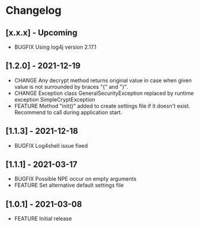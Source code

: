 # Changelog

## [x.x.x] - Upcoming

* BUGFIX Using log4j version 2.17.1

## [1.2.0] - 2021-12-19

* CHANGE Any decrypt method returns original value in case when given value is not surrounded by braces "{" and "}".
* CHANGE Exception class GeneralSecurityException replaced by runtime exception SimpleCryptException
* FEATURE Method "init()" added to create settings file if it doesn't exist. Recommend to call during application start.

## [1.1.3] - 2021-12-18
* BUGFIX Log4shell issue fixed

## [1.1.1] - 2021-03-17

* BUGFIX Possible NPE occur on empty arguments 
* FEATURE Set alternative default settings file

## [1.0.1] - 2021-03-08

* FEATURE Initial release